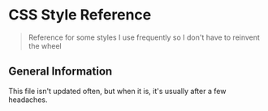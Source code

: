 # CSS Style Reference
> Reference for some styles I use frequently so I don't have to reinvent the wheel

## General Information
This file isn't updated often, but when it is, it's usually after a few headaches.

